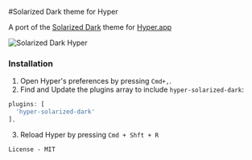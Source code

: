 #Solarized Dark theme for Hyper

A port of the [Solarized Dark](http://ethanschoonover.com/solarized) theme for [Hyper.app](https://hyper.is)

![Solarized Dark Hyper](https://dl.dropboxusercontent.com/u/29130579/hyperterm-solarized-dark.png)

### Installation
1. Open Hyper's preferences by pressing `Cmd+,`.
2. Find and Update the plugins array to include `hyper-solarized-dark`:  

  ```js
  plugins: [  
    'hyper-solarized-dark'  
  ],
  ```
3. Reload Hyper by pressing `Cmd + Shft + R`


```
License - MIT
```
